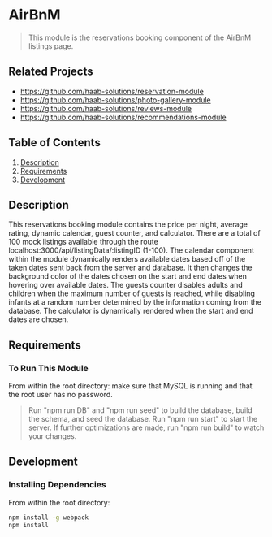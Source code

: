 # AirBnM

> This module is the reservations booking component of the AirBnM listings page.

## Related Projects

  - https://github.com/haab-solutions/reservation-module
  - https://github.com/haab-solutions/photo-gallery-module
  - https://github.com/haab-solutions/reviews-module
  - https://github.com/haab-solutions/recommendations-module

## Table of Contents

1. [Description](#Description)
1. [Requirements](#requirements)
1. [Development](#development)

## Description

This reservations booking module contains the price per night, average rating, dynamic calendar, guest counter, and calculator. There are a total of 100 mock listings available through the route localhost:3000/api/listingData/:listingID (1-100). The calendar component within the module dynamically renders available dates based off of the taken dates sent back from the server and database. It then changes the background color of the dates chosen on the start and end dates when hovering over available dates. The guests counter disables adults and children when the maximum number of guests is reached, while disabling infants at a random number determined by the information coming from the database. The calculator is dynamically rendered when the start and end dates are chosen.

## Requirements

### To Run This Module
From within the root directory: make sure that MySQL is running and that the root user has no password.
>Run "npm run DB" and "npm run seed" to build the database, build the schema, and seed the database.
>Run "npm run start" to start the server.
>If further optimizations are made, run "npm run build" to watch your changes.

## Development

### Installing Dependencies

From within the root directory:

```sh
npm install -g webpack
npm install
```

